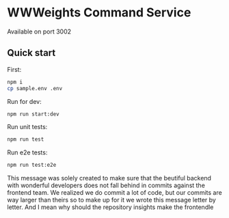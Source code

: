 # WWWeights Command Service

Available on port 3002

## Quick start

First:

```sh
npm i
cp sample.env .env
```

Run for dev:

```sh
npm run start:dev
```

Run unit tests:

```sh
npm run test
```

Run e2e tests:

```sh
npm run test:e2e
```
This message was solely created to make sure that the beutiful backend with wonderful developers 
does not fall behind in commits against the frontend team.
We realized we do commit a lot of code, but our commits are way larger than theirs so to make up for it we wrote this message letter by letter.
And I mean why should the repository insights make the frontendle